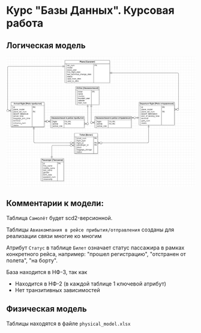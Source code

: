 # Курс "Базы Данных". Курсовая работа
## Логическая модель

![Логическая модель](logic_new.png)


## Комментарии к модели:

Таблица ```Самолёт``` будет scd2-версионной.

Таблицы ```Авиакомпания в рейсе прибытия/отправления``` созданы для реализации связи многие ко многим

Атрибут ```Статус``` в таблице ```Билет``` означает статус пассажира в рамках конкретного рейса, например: "прошел регистрацию", "отстранен от полета", "на борту".

База находится в НФ-3, так как
* Находится в НФ-2 (в каждой таблице 1 ключевой атрибут)
* Нет транзитивных зависимостей

## Физическая модель
Таблицы находятся в файле ```physical_model.xlsx```
